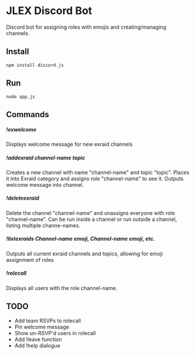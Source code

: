 JLEX Discord Bot
====================
Discord bot for assigning roles with emojis and creating/managing channels.

## Install
```
npm install discord.js
```
## Run
```
node app.js
```

## Commands

##### !exwelcome
Displays welcome message for new exraid channels

##### !addexraid channel-name topic
Creates a new channel with name "channel-name" and topic "topic". Places it into Exraid category and assigns role "channel-name" to see it. Outputs welcome message into channel.

##### !deleteexraid
Delete the channel "channel-name" and unassigns everyone with role "channel-name". Can be run inside a channel or run outside a channel, listing multiple channe-names.

##### !listexraids Channel-name emoji, Channel-name emoji, etc. 
Outputs all current exraid channels and topics, allowing for emoji assignment of roles

##### !rolecall
Displays all users with the role channel-name.

## TODO
* Add team RSVPs to rolecall
* Pin welcome message
* Show un-RSVP'd users in rolecall
* Add !leave function
* Add !help dialogue
